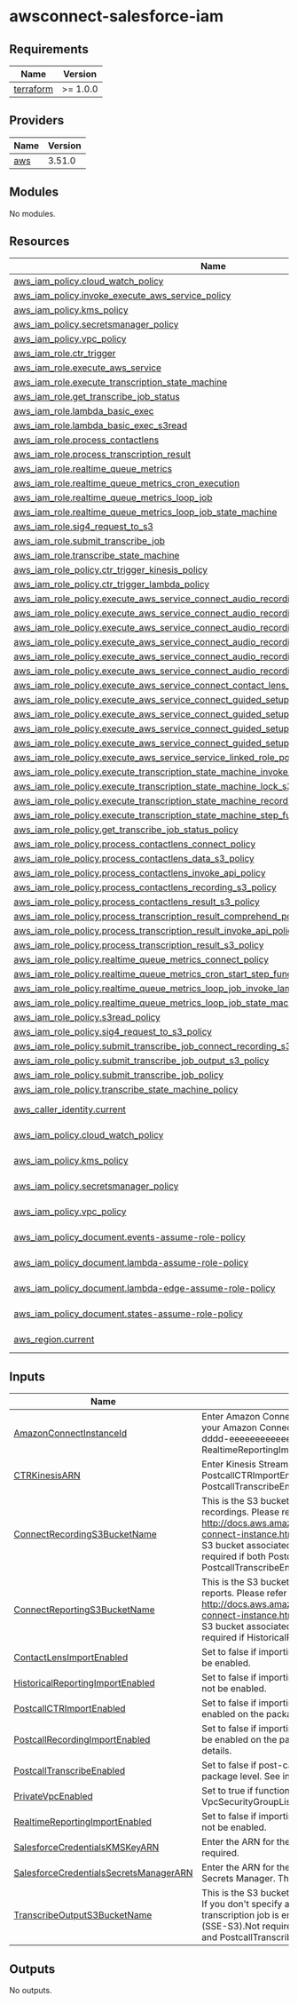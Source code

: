 # awsconnect-salesforce-iam
## Requirements

| Name | Version |
|------|---------|
| <a name="requirement_terraform"></a> [terraform](#requirement\_terraform) | >= 1.0.0 |

## Providers

| Name | Version |
|------|---------|
| <a name="provider_aws"></a> [aws](#provider\_aws) | 3.51.0 |

## Modules

No modules.

## Resources

| Name | Type |
|------|------|
| [aws_iam_policy.cloud_watch_policy](https://registry.terraform.io/providers/hashicorp/aws/latest/docs/resources/iam_policy) | resource |
| [aws_iam_policy.invoke_execute_aws_service_policy](https://registry.terraform.io/providers/hashicorp/aws/latest/docs/resources/iam_policy) | resource |
| [aws_iam_policy.kms_policy](https://registry.terraform.io/providers/hashicorp/aws/latest/docs/resources/iam_policy) | resource |
| [aws_iam_policy.secretsmanager_policy](https://registry.terraform.io/providers/hashicorp/aws/latest/docs/resources/iam_policy) | resource |
| [aws_iam_policy.vpc_policy](https://registry.terraform.io/providers/hashicorp/aws/latest/docs/resources/iam_policy) | resource |
| [aws_iam_role.ctr_trigger](https://registry.terraform.io/providers/hashicorp/aws/latest/docs/resources/iam_role) | resource |
| [aws_iam_role.execute_aws_service](https://registry.terraform.io/providers/hashicorp/aws/latest/docs/resources/iam_role) | resource |
| [aws_iam_role.execute_transcription_state_machine](https://registry.terraform.io/providers/hashicorp/aws/latest/docs/resources/iam_role) | resource |
| [aws_iam_role.get_transcribe_job_status](https://registry.terraform.io/providers/hashicorp/aws/latest/docs/resources/iam_role) | resource |
| [aws_iam_role.lambda_basic_exec](https://registry.terraform.io/providers/hashicorp/aws/latest/docs/resources/iam_role) | resource |
| [aws_iam_role.lambda_basic_exec_s3read](https://registry.terraform.io/providers/hashicorp/aws/latest/docs/resources/iam_role) | resource |
| [aws_iam_role.process_contactlens](https://registry.terraform.io/providers/hashicorp/aws/latest/docs/resources/iam_role) | resource |
| [aws_iam_role.process_transcription_result](https://registry.terraform.io/providers/hashicorp/aws/latest/docs/resources/iam_role) | resource |
| [aws_iam_role.realtime_queue_metrics](https://registry.terraform.io/providers/hashicorp/aws/latest/docs/resources/iam_role) | resource |
| [aws_iam_role.realtime_queue_metrics_cron_execution](https://registry.terraform.io/providers/hashicorp/aws/latest/docs/resources/iam_role) | resource |
| [aws_iam_role.realtime_queue_metrics_loop_job](https://registry.terraform.io/providers/hashicorp/aws/latest/docs/resources/iam_role) | resource |
| [aws_iam_role.realtime_queue_metrics_loop_job_state_machine](https://registry.terraform.io/providers/hashicorp/aws/latest/docs/resources/iam_role) | resource |
| [aws_iam_role.sig4_request_to_s3](https://registry.terraform.io/providers/hashicorp/aws/latest/docs/resources/iam_role) | resource |
| [aws_iam_role.submit_transcribe_job](https://registry.terraform.io/providers/hashicorp/aws/latest/docs/resources/iam_role) | resource |
| [aws_iam_role.transcribe_state_machine](https://registry.terraform.io/providers/hashicorp/aws/latest/docs/resources/iam_role) | resource |
| [aws_iam_role_policy.ctr_trigger_kinesis_policy](https://registry.terraform.io/providers/hashicorp/aws/latest/docs/resources/iam_role_policy) | resource |
| [aws_iam_role_policy.ctr_trigger_lambda_policy](https://registry.terraform.io/providers/hashicorp/aws/latest/docs/resources/iam_role_policy) | resource |
| [aws_iam_role_policy.execute_aws_service_connect_audio_recording_cloud_front_key_policy](https://registry.terraform.io/providers/hashicorp/aws/latest/docs/resources/iam_role_policy) | resource |
| [aws_iam_role_policy.execute_aws_service_connect_audio_recording_cloud_front_policy](https://registry.terraform.io/providers/hashicorp/aws/latest/docs/resources/iam_role_policy) | resource |
| [aws_iam_role_policy.execute_aws_service_connect_audio_recording_iam_policy](https://registry.terraform.io/providers/hashicorp/aws/latest/docs/resources/iam_role_policy) | resource |
| [aws_iam_role_policy.execute_aws_service_connect_audio_recording_lambda_invoke_policy](https://registry.terraform.io/providers/hashicorp/aws/latest/docs/resources/iam_role_policy) | resource |
| [aws_iam_role_policy.execute_aws_service_connect_audio_recording_lambda_replication_policy](https://registry.terraform.io/providers/hashicorp/aws/latest/docs/resources/iam_role_policy) | resource |
| [aws_iam_role_policy.execute_aws_service_connect_audio_recording_s3_policy](https://registry.terraform.io/providers/hashicorp/aws/latest/docs/resources/iam_role_policy) | resource |
| [aws_iam_role_policy.execute_aws_service_connect_contact_lens_policy](https://registry.terraform.io/providers/hashicorp/aws/latest/docs/resources/iam_role_policy) | resource |
| [aws_iam_role_policy.execute_aws_service_connect_guided_setup_instance_kinesis_policy](https://registry.terraform.io/providers/hashicorp/aws/latest/docs/resources/iam_role_policy) | resource |
| [aws_iam_role_policy.execute_aws_service_connect_guided_setup_instance_kms_policy](https://registry.terraform.io/providers/hashicorp/aws/latest/docs/resources/iam_role_policy) | resource |
| [aws_iam_role_policy.execute_aws_service_connect_guided_setup_instance_policy](https://registry.terraform.io/providers/hashicorp/aws/latest/docs/resources/iam_role_policy) | resource |
| [aws_iam_role_policy.execute_aws_service_connect_guided_setup_instance_s3_policy](https://registry.terraform.io/providers/hashicorp/aws/latest/docs/resources/iam_role_policy) | resource |
| [aws_iam_role_policy.execute_aws_service_service_linked_role_policy](https://registry.terraform.io/providers/hashicorp/aws/latest/docs/resources/iam_role_policy) | resource |
| [aws_iam_role_policy.execute_transcription_state_machine_invoke_api_policy](https://registry.terraform.io/providers/hashicorp/aws/latest/docs/resources/iam_role_policy) | resource |
| [aws_iam_role_policy.execute_transcription_state_machine_lock_s3_policy](https://registry.terraform.io/providers/hashicorp/aws/latest/docs/resources/iam_role_policy) | resource |
| [aws_iam_role_policy.execute_transcription_state_machine_recording_s3_policy](https://registry.terraform.io/providers/hashicorp/aws/latest/docs/resources/iam_role_policy) | resource |
| [aws_iam_role_policy.execute_transcription_state_machine_step_function_policy](https://registry.terraform.io/providers/hashicorp/aws/latest/docs/resources/iam_role_policy) | resource |
| [aws_iam_role_policy.get_transcribe_job_status_policy](https://registry.terraform.io/providers/hashicorp/aws/latest/docs/resources/iam_role_policy) | resource |
| [aws_iam_role_policy.process_contactlens_connect_policy](https://registry.terraform.io/providers/hashicorp/aws/latest/docs/resources/iam_role_policy) | resource |
| [aws_iam_role_policy.process_contactlens_data_s3_policy](https://registry.terraform.io/providers/hashicorp/aws/latest/docs/resources/iam_role_policy) | resource |
| [aws_iam_role_policy.process_contactlens_invoke_api_policy](https://registry.terraform.io/providers/hashicorp/aws/latest/docs/resources/iam_role_policy) | resource |
| [aws_iam_role_policy.process_contactlens_recording_s3_policy](https://registry.terraform.io/providers/hashicorp/aws/latest/docs/resources/iam_role_policy) | resource |
| [aws_iam_role_policy.process_contactlens_result_s3_policy](https://registry.terraform.io/providers/hashicorp/aws/latest/docs/resources/iam_role_policy) | resource |
| [aws_iam_role_policy.process_transcription_result_comprehend_policy](https://registry.terraform.io/providers/hashicorp/aws/latest/docs/resources/iam_role_policy) | resource |
| [aws_iam_role_policy.process_transcription_result_invoke_api_policy](https://registry.terraform.io/providers/hashicorp/aws/latest/docs/resources/iam_role_policy) | resource |
| [aws_iam_role_policy.process_transcription_result_s3_policy](https://registry.terraform.io/providers/hashicorp/aws/latest/docs/resources/iam_role_policy) | resource |
| [aws_iam_role_policy.realtime_queue_metrics_connect_policy](https://registry.terraform.io/providers/hashicorp/aws/latest/docs/resources/iam_role_policy) | resource |
| [aws_iam_role_policy.realtime_queue_metrics_cron_start_step_functions_lambda_policy](https://registry.terraform.io/providers/hashicorp/aws/latest/docs/resources/iam_role_policy) | resource |
| [aws_iam_role_policy.realtime_queue_metrics_loop_job_invoke_lambda_policy](https://registry.terraform.io/providers/hashicorp/aws/latest/docs/resources/iam_role_policy) | resource |
| [aws_iam_role_policy.realtime_queue_metrics_loop_job_state_machine_policy](https://registry.terraform.io/providers/hashicorp/aws/latest/docs/resources/iam_role_policy) | resource |
| [aws_iam_role_policy.s3read_policy](https://registry.terraform.io/providers/hashicorp/aws/latest/docs/resources/iam_role_policy) | resource |
| [aws_iam_role_policy.sig4_request_to_s3_policy](https://registry.terraform.io/providers/hashicorp/aws/latest/docs/resources/iam_role_policy) | resource |
| [aws_iam_role_policy.submit_transcribe_job_connect_recording_s3_policy](https://registry.terraform.io/providers/hashicorp/aws/latest/docs/resources/iam_role_policy) | resource |
| [aws_iam_role_policy.submit_transcribe_job_output_s3_policy](https://registry.terraform.io/providers/hashicorp/aws/latest/docs/resources/iam_role_policy) | resource |
| [aws_iam_role_policy.submit_transcribe_job_policy](https://registry.terraform.io/providers/hashicorp/aws/latest/docs/resources/iam_role_policy) | resource |
| [aws_iam_role_policy.transcribe_state_machine_policy](https://registry.terraform.io/providers/hashicorp/aws/latest/docs/resources/iam_role_policy) | resource |
| [aws_caller_identity.current](https://registry.terraform.io/providers/hashicorp/aws/latest/docs/data-sources/caller_identity) | data source |
| [aws_iam_policy.cloud_watch_policy](https://registry.terraform.io/providers/hashicorp/aws/latest/docs/data-sources/iam_policy) | data source |
| [aws_iam_policy.kms_policy](https://registry.terraform.io/providers/hashicorp/aws/latest/docs/data-sources/iam_policy) | data source |
| [aws_iam_policy.secretsmanager_policy](https://registry.terraform.io/providers/hashicorp/aws/latest/docs/data-sources/iam_policy) | data source |
| [aws_iam_policy.vpc_policy](https://registry.terraform.io/providers/hashicorp/aws/latest/docs/data-sources/iam_policy) | data source |
| [aws_iam_policy_document.events-assume-role-policy](https://registry.terraform.io/providers/hashicorp/aws/latest/docs/data-sources/iam_policy_document) | data source |
| [aws_iam_policy_document.lambda-assume-role-policy](https://registry.terraform.io/providers/hashicorp/aws/latest/docs/data-sources/iam_policy_document) | data source |
| [aws_iam_policy_document.lambda-edge-assume-role-policy](https://registry.terraform.io/providers/hashicorp/aws/latest/docs/data-sources/iam_policy_document) | data source |
| [aws_iam_policy_document.states-assume-role-policy](https://registry.terraform.io/providers/hashicorp/aws/latest/docs/data-sources/iam_policy_document) | data source |
| [aws_region.current](https://registry.terraform.io/providers/hashicorp/aws/latest/docs/data-sources/region) | data source |

## Inputs

| Name | Description | Type | Default | Required |
|------|-------------|------|---------|:--------:|
| <a name="input_AmazonConnectInstanceId"></a> [AmazonConnectInstanceId](#input\_AmazonConnectInstanceId) | Enter Amazon Connect Instance Id, the string after the last / in your Amazon Connect instance ARN (aaaaaaaa-bbbb-cccc-dddd-eeeeeeeeeeee). Not required if RealtimeReportingImportEnabled is set to false. | `string` | n/a | yes |
| <a name="input_CTRKinesisARN"></a> [CTRKinesisARN](#input\_CTRKinesisARN) | Enter Kinesis Stream ARN for CTR. Not required if PostcallCTRImportEnabled, PostcallRecordingImportEnabled and PostcallTranscribeEnabled all set to false | `string` | `""` | no |
| <a name="input_ConnectRecordingS3BucketName"></a> [ConnectRecordingS3BucketName](#input\_ConnectRecordingS3BucketName) | This is the S3 bucket where Amazon Connect stores call recordings. Please refer to http://docs.aws.amazon.com/connect/latest/adminguide/amazon-connect-instance.html#datastorage for details on how retrieve the S3 bucket associated with your Amazon Connect instance. Not required if both PostcallRecordingImportEnabled and PostcallTranscribeEnabled set to false. | `string` | n/a | yes |
| <a name="input_ConnectReportingS3BucketName"></a> [ConnectReportingS3BucketName](#input\_ConnectReportingS3BucketName) | This is the S3 bucket where Amazon Connect stores scheduled reports. Please refer to http://docs.aws.amazon.com/connect/latest/adminguide/amazon-connect-instance.html#datastorage for details on how retrieve the S3 bucket associated with your Amazon Connect instance. Not required if HistoricalReportingImportEnabled set to false. | `string` | n/a | yes |
| <a name="input_ContactLensImportEnabled"></a> [ContactLensImportEnabled](#input\_ContactLensImportEnabled) | Set to false if importing Contact Lens into Salesforce should not be enabled. | `string` | n/a | yes |
| <a name="input_HistoricalReportingImportEnabled"></a> [HistoricalReportingImportEnabled](#input\_HistoricalReportingImportEnabled) | Set to false if importing Historical Reporting into Salesforce should not be enabled. | `string` | n/a | yes |
| <a name="input_PostcallCTRImportEnabled"></a> [PostcallCTRImportEnabled](#input\_PostcallCTRImportEnabled) | Set to false if importing CTRs into Salesforce should not be enabled on the package level. | `string` | n/a | yes |
| <a name="input_PostcallRecordingImportEnabled"></a> [PostcallRecordingImportEnabled](#input\_PostcallRecordingImportEnabled) | Set to false if importing call recordings into Salesforce should not be enabled on the package level. See installation guide for setup details. | `string` | n/a | yes |
| <a name="input_PostcallTranscribeEnabled"></a> [PostcallTranscribeEnabled](#input\_PostcallTranscribeEnabled) | Set to false if post-call transcription should not be enabled on the package level. See installation guide for setup details. | `string` | n/a | yes |
| <a name="input_PrivateVpcEnabled"></a> [PrivateVpcEnabled](#input\_PrivateVpcEnabled) | Set to true if functions should be deployed to a private VPC, set VpcSecurityGroupList and VpcSubnetList if true | `string` | n/a | yes |
| <a name="input_RealtimeReportingImportEnabled"></a> [RealtimeReportingImportEnabled](#input\_RealtimeReportingImportEnabled) | Set to false if importing Realtime Reporting into Salesforce should not be enabled. | `string` | n/a | yes |
| <a name="input_SalesforceCredentialsKMSKeyARN"></a> [SalesforceCredentialsKMSKeyARN](#input\_SalesforceCredentialsKMSKeyARN) | Enter the ARN for the Salesforce Credentials KMS Key. This field is required. | `string` | n/a | yes |
| <a name="input_SalesforceCredentialsSecretsManagerARN"></a> [SalesforceCredentialsSecretsManagerARN](#input\_SalesforceCredentialsSecretsManagerARN) | Enter the ARN for the Salesforce Credentials Secret in AWS Secrets Manager. This field is required. | `string` | n/a | yes |
| <a name="input_TranscribeOutputS3BucketName"></a> [TranscribeOutputS3BucketName](#input\_TranscribeOutputS3BucketName) | This is the S3 bucket where Amazon Transcribe stores the output. If you don't specify an encryption key, the output of the transcription job is encrypted with the default Amazon S3 key (SSE-S3).Not required if both PostcallRecordingImportEnabled and PostcallTranscribeEnabled set to false. | `string` | n/a | yes |

## Outputs

No outputs.